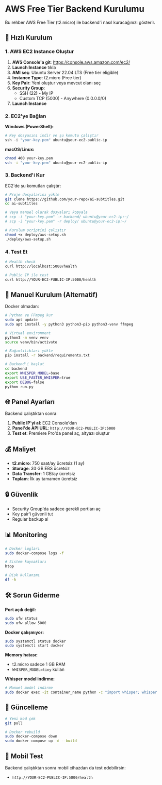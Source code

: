 # AWS Free Tier Backend Kurulumu

Bu rehber AWS Free Tier (t2.micro) ile backend'i nasıl kuracağınızı gösterir.

## 🚀 Hızlı Kurulum

### 1. AWS EC2 Instance Oluştur

1. **AWS Console'a git**: https://console.aws.amazon.com/ec2/
2. **Launch Instance** tıkla
3. **AMI seç**: Ubuntu Server 22.04 LTS (Free tier eligible)
4. **Instance Type**: t2.micro (Free tier)
5. **Key Pair**: Yeni oluştur veya mevcut olanı seç
6. **Security Group**: 
   - SSH (22) - My IP
   - Custom TCP (5000) - Anywhere (0.0.0.0/0)
7. **Launch Instance**

### 2. EC2'ye Bağlan

**Windows (PowerShell):**
```powershell
# Key dosyasını indir ve şu komutu çalıştır
ssh -i "your-key.pem" ubuntu@your-ec2-public-ip
```

**macOS/Linux:**
```bash
chmod 400 your-key.pem
ssh -i "your-key.pem" ubuntu@your-ec2-public-ip
```

### 3. Backend'i Kur

EC2'de şu komutları çalıştır:

```bash
# Proje dosyalarını yükle
git clone https://github.com/your-repo/ai-subtitles.git
cd ai-subtitles

# Veya manuel olarak dosyaları kopyala
# scp -i "your-key.pem" -r backend/ ubuntu@your-ec2-ip:~/
# scp -i "your-key.pem" -r deploy/ ubuntu@your-ec2-ip:~/

# Kurulum scriptini çalıştır
chmod +x deploy/aws-setup.sh
./deploy/aws-setup.sh
```

### 4. Test Et

```bash
# Health check
curl http://localhost:5000/health

# Public IP ile test
curl http://YOUR-EC2-PUBLIC-IP:5000/health
```

## 🔧 Manuel Kurulum (Alternatif)

Docker olmadan:

```bash
# Python ve FFmpeg kur
sudo apt update
sudo apt install -y python3 python3-pip python3-venv ffmpeg

# Virtual environment
python3 -m venv venv
source venv/bin/activate

# Bağımlılıkları yükle
pip install -r backend/requirements.txt

# Backend'i başlat
cd backend
export WHISPER_MODEL=base
export USE_FASTER_WHISPER=true
export DEBUG=false
python run.py
```

## 🌐 Panel Ayarları

Backend çalıştıktan sonra:

1. **Public IP'yi al**: EC2 Console'dan
2. **Panel'de API URL**: `http://YOUR-EC2-PUBLIC-IP:5000`
3. **Test et**: Premiere Pro'da panel aç, altyazı oluştur

## 💰 Maliyet

- **t2.micro**: 750 saat/ay ücretsiz (1 ay)
- **Storage**: 30 GB EBS ücretsiz
- **Data Transfer**: 1 GB/ay ücretsiz
- **Toplam**: İlk ay tamamen ücretsiz

## 🔒 Güvenlik

- Security Group'da sadece gerekli portları aç
- Key pair'i güvenli tut
- Regular backup al

## 📊 Monitoring

```bash
# Docker logları
sudo docker-compose logs -f

# Sistem kaynakları
htop

# Disk kullanımı
df -h
```

## 🛠️ Sorun Giderme

**Port açık değil:**
```bash
sudo ufw status
sudo ufw allow 5000
```

**Docker çalışmıyor:**
```bash
sudo systemctl status docker
sudo systemctl start docker
```

**Memory hatası:**
- t2.micro sadece 1 GB RAM
- `WHISPER_MODEL=tiny` kullan

**Whisper model indirme:**
```bash
# Manuel model indirme
sudo docker exec -it container_name python -c "import whisper; whisper.load_model('base')"
```

## 🔄 Güncelleme

```bash
# Yeni kod çek
git pull

# Docker rebuild
sudo docker-compose down
sudo docker-compose up -d --build
```

## 📱 Mobil Test

Backend çalıştıktan sonra mobil cihazdan da test edebilirsin:
- `http://YOUR-EC2-PUBLIC-IP:5000/health`
